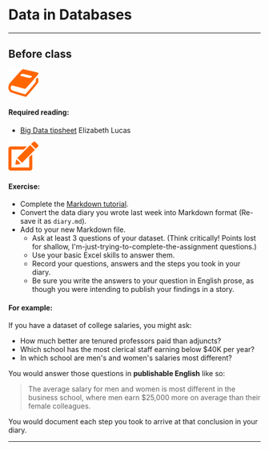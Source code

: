# Data in Databases

---

## Before class

![](/assets/book.png)

#### Required reading:

* [Big Data tipsheet](https://docs.google.com/file/d/0BzQD-tsALvmHSFBiUWNHV3ZCNkU/edit?pli=1) Elizabeth Lucas


![](/assets/pencil.png)

#### Exercise:

- Complete the [Markdown tutorial](http://www.markdowntutorial.com/).
- Convert the data diary you wrote last week into Markdown format (Re-save it as `diary.md`).
- Add to your new Markdown file.
    - Ask at least 3 questions of your dataset. (Think critically! Points lost for shallow, I'm-just-trying-to-complete-the-assignment questions.)
    - Use your basic Excel skills to answer them.
    - Record your questions, answers and the steps you took in your diary.
    - Be sure you write the answers to your question in English prose, as though you were intending to publish your findings in a story.

#### For example:

If you have a dataset of college salaries, you might ask:
- How much better are tenured professors paid than adjuncts?
- Which school has the most clerical staff earning below $40K per year?
- In which school are men's and women's salaries most different?

You would answer those questions in **publishable English** like so:

> The average salary for men and women is most different in the business school, where men earn $25,000 more on average than their female colleagues.

You would document each step you took to arrive at that conclusion in your diary.

---